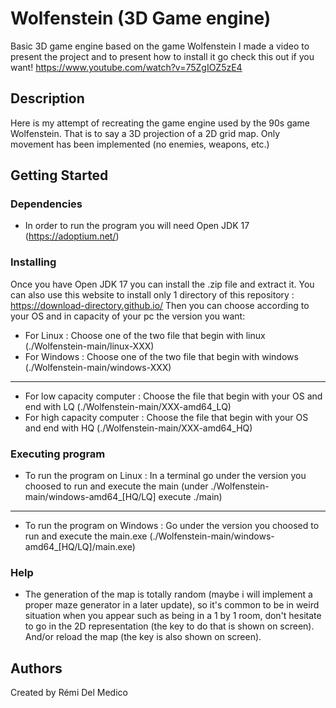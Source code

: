 # Wolfenstein (3D Game engine)

Basic 3D game engine based on the game Wolfenstein I made a video to present the project and to present how to install it go check this out if you want! https://www.youtube.com/watch?v=75ZgIOZ5zE4

## Description

Here is my attempt of recreating the game engine used by the 90s game Wolfenstein.
That is to say a 3D projection of a 2D grid map.
Only movement has been implemented (no enemies, weapons, etc.)

## Getting Started

### Dependencies

* In order to run the program you will need Open JDK 17 (https://adoptium.net/)

### Installing

Once you have Open JDK 17 you can install the .zip file and extract it.
You can also use this website to install only 1 directory of this repository : https://download-directory.github.io/
Then you can choose according to your OS and in capacity of your pc the version you want:

* For Linux :
Choose one of the two file that begin with linux (./Wolfenstein-main/linux-XXX)
* For Windows :
Choose one of the two file that begin with windows (./Wolfenstein-main/windows-XXX)
---
* For low capacity computer :
Choose the file that begin with your OS and end with LQ (./Wolfenstein-main/XXX-amd64_LQ)
* For high capacity computer :
Choose the file that begin with your OS and end with HQ (./Wolfenstein-main/XXX-amd64_HQ)

### Executing program

* To run the program on Linux :
In a terminal go under the version you choosed to run and execute the main (under ./Wolfenstein-main/windows-amd64_[HQ/LQ] execute ./main)
---
* To run the program on Windows :
Go under the version you choosed to run and execute the main.exe (./Wolfenstein-main/windows-amd64_[HQ/LQ]/main.exe)

### Help

* The generation of the map is totally random (maybe i will implement a proper maze generator in a later update), so it's common to be in weird situation when you appear such as being in a 1 by 1 room, don't hesitate to go in the 2D representation (the key to do that is shown on screen).
And/or reload the map (the key is also shown on screen).

## Authors

Created by Rémi Del Medico
